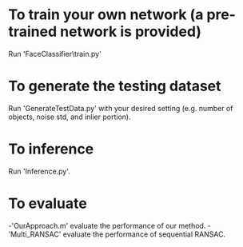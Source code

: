 # To train your own network (a pre-trained network is provided)
Run 'FaceClassifier\train.py'

# To generate the testing dataset
Run 'GenerateTestData.py' with your desired setting (e.g. number of objects, noise std, and inlier portion).

# To inference
Run 'Inference.py'.

# To evaluate
-'OurApproach.m' evaluate the performance of our method.
-'Multi_RANSAC' evaluate the performance of sequential RANSAC.
